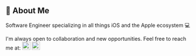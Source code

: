 ## 📖 About Me

Software Engineer specializing in all things iOS and the Apple ecosystem 💻

I'm always open to collaboration and new opportunities. Feel free to reach me at: 
<a href="mailto:samuelaroman@gmail.com"><img src="https://img.icons8.com/fluent/48/000000/mail.png" width="22px"></a> <a href="https://www.linkedin.com/in/samuelroman/"><img src="https://img.icons8.com/color/48/000000/linkedin.png" width="22px"></a>


